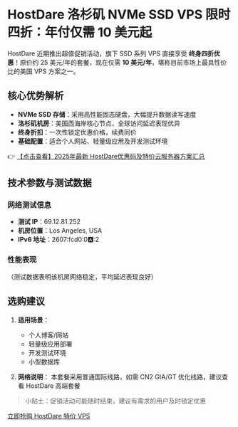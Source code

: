 # HostDare 洛杉矶 NVMe SSD VPS 限时四折：年付仅需 10 美元起

HostDare 近期推出超值促销活动，旗下 SSD 系列 VPS 直接享受 **终身四折优惠**！原价约 25 美元/年的套餐，现在仅需 **10 美元/年**，堪称目前市场上最具性价比的美国 VPS 方案之一。

## 核心优势解析

- **NVMe SSD 存储**：采用高性能固态硬盘，大幅提升数据读写速度
- **洛杉矶机房**：美国西海岸核心节点，全球访问延迟表现优异
- **终身折扣**：一次性锁定优惠价格，续费同价
- **基础配置**：适合个人网站、轻量级应用及开发测试环境

👉 [【点击查看】2025年最新 HostDare优惠码及特价云服务器方案汇总](https://bit.ly/hostdare)

## 技术参数与测试数据

### 网络测试信息
- **测试 IP**：69.12.81.252
- **机房位置**：Los Angeles, USA
- **IPv6 地址**：2607:fcd0:0:a::2

### 性能表现
（测试数据表明该机房网络稳定，平均延迟表现良好）

## 选购建议

1. **适用场景**：
   - 个人博客/网站
   - 轻量级应用部署
   - 开发测试环境
   - 小型数据库

2. **网络说明**：
   本套餐采用普通国际线路，如需 CN2 GIA/GT 优化线路，建议查看 HostDare 高端套餐

> 小贴士：促销活动可能随时结束，建议有需求的用户及时锁定优惠

[立即抢购 HostDare 特价 VPS](https://bit.ly/hostdare)